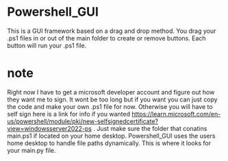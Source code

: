 # Powershell_GUI
This is a GUI framework based on a drag and drop method. You drag your .ps1 files in or out of the main folder to create or remove buttons. Each button will run your .ps1 file.

# note

Right now I have to get a microsoft developer account and figure out how they want me to sign. It wont be too long but if you want you can just copy the code and make your own .ps1 file for now.  Otherwise you will have to self sign here is a link for info if you wanted https://learn.microsoft.com/en-us/powershell/module/pki/new-selfsignedcertificate?view=windowsserver2022-ps . Just make sure the folder that conatins main.ps1 if located on your home desktop. Powershell_GUI uses the users home desktop to handle file paths dynamically. This is where it looks for your main.py file.

